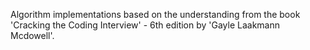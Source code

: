 
Algorithm implementations based on the understanding from the book 'Cracking the Coding Interview' - 6th edition by 'Gayle Laakmann Mcdowell'.
